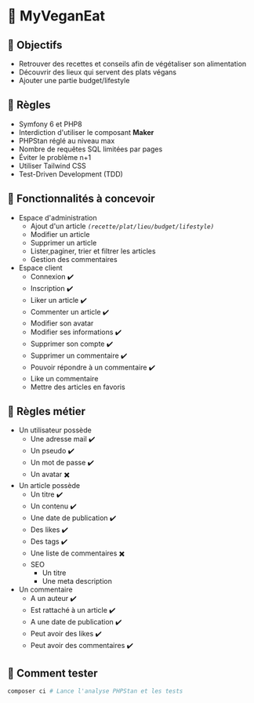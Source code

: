 # 🍃 MyVeganEat

## 🎯 Objectifs
- Retrouver des recettes et conseils afin de végétaliser son alimentation
- Découvrir des lieux qui servent des plats végans 
- Ajouter une partie budget/lifestyle

## 📑 Règles
- Symfony 6 et PHP8
- Interdiction d'utiliser le composant **Maker**
- PHPStan réglé au niveau max
- Nombre de requêtes SQL limitées par pages
- Éviter le problème n+1
- Utiliser Tailwind CSS
- Test-Driven Development (TDD)

## 🐘 Fonctionnalités à concevoir
- Espace d'administration
    - Ajout d'un article *`(recette/plat/lieu/budget/lifestyle)`*
    - Modifier un article
    - Supprimer un article
    - Lister,paginer, trier et filtrer les articles
    - Gestion des commentaires
- Espace client
    - Connexion ✔️
    - Inscription ✔️
    - Liker un article ✔️
    - Commenter un article ✔️
    - Modifier son avatar
    - Modifier ses informations ✔️
    - Supprimer son compte ✔️
    - Supprimer un commentaire ✔️
    - Pouvoir répondre à un commentaire ✔️
    - Like un commentaire
    - Mettre des articles en favoris

## 🎒 Règles métier
- Un utilisateur possède
    - Une adresse mail ✔️ 
    - Un pseudo ✔️
    - Un mot de passe ✔️
    - Un avatar ✖️
- Un article possède
    - Un titre ✔️
    - Un contenu ✔️
    - Une date de publication ✔️
    - Des likes ✔️
    - Des tags ✔️
    - Une liste de commentaires ✖️
    - SEO
        - Un titre
        - Une meta description
- Un commentaire
    - A un auteur ✔️
    - Est rattaché à un article ✔️
    - A une date de publication ✔️
    - Peut avoir des likes ✔️
    - Peut avoir des commentaires ✔️

## 🌿 Comment tester
```sh
composer ci # Lance l'analyse PHPStan et les tests
```
